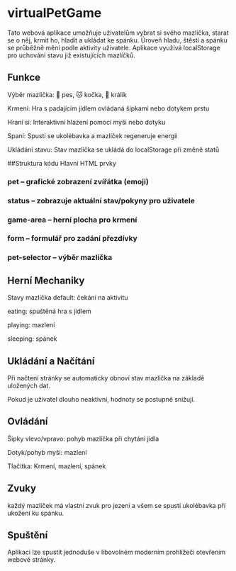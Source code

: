 # virtualPetGame

Tato webová aplikace umožňuje uživatelům vybrat si svého mazlíčka, starat se o něj, krmit ho, hladit a ukládat ke spánku. Úroveň hladu, štěstí a spánku se průběžně mění podle aktivity uživatele. Aplikace využívá localStorage pro uchování stavu již existujících mazlíčků.

 ## Funkce
Výběr mazlíčka: 🐶 pes, 🐱 kočka, 🐰 králík

Krmení: Hra s padajícím jídlem ovládaná šipkami nebo dotykem prstu

Hraní si: Interaktivní hlazení pomocí myši nebo dotyku

Spaní: Spustí se ukolébavka a mazlíček regeneruje energii

Ukládání stavu: Stav mazlíčka se ukládá do localStorage při změně statů

##Struktura kódu
Hlavní HTML prvky
### pet – grafické zobrazení zvířátka (emoji)

### status – zobrazuje aktuální stav/pokyny pro uživatele

### game-area – herní plocha pro krmení

### form – formulář pro zadání přezdívky

### pet-selector – výběr mazlíčka


## Herní Mechaniky

Stavy mazlíčka
default: čekání na aktivitu

eating: spuštěná hra s jídlem

playing: mazlení

sleeping: spánek

## Ukládání a Načítání
Při načtení stránky se automaticky obnoví stav mazlíčka na základě uložených dat.

Pokud je uživatel dlouho neaktivní, hodnoty se postupně snižují.

## Ovládání
Šipky vlevo/vpravo: pohyb mazlíčka při chytání jídla

Dotyk/pohyb myši: mazlení

Tlačítka: Krmení, mazlení, spánek

## Zvuky
každý mazlíček má vlastní zvuk  pro jezení a všem se spustí ukolébavka při ukožení ku spánku.


## Spuštění
Aplikaci lze spustit jednoduše v libovolném moderním prohlížeči otevřením webové stránky.

